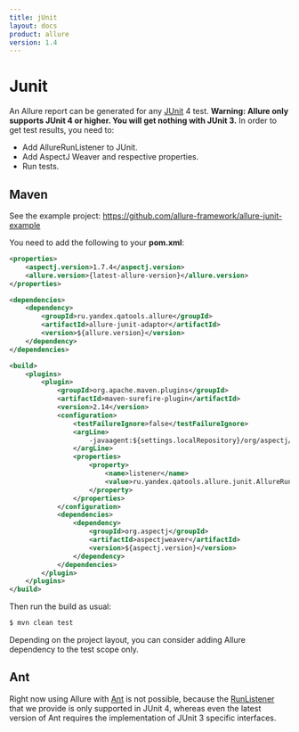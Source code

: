 ```yaml
---
title: jUnit
layout: docs
product: allure
version: 1.4
---
```


# Junit

An Allure report can be generated for any [JUnit](http://junit.org/) 4 test.
**Warning: Allure only supports JUnit 4 or higher. You will get nothing with JUnit 3.**
In order to get test results, you need to:

* Add AllureRunListener to JUnit.
* Add AspectJ Weaver and respective properties.
* Run tests.

## Maven

See the example project: https://github.com/allure-framework/allure-junit-example

You need to add the following to your **pom.xml**:
```xml
<properties>
    <aspectj.version>1.7.4</aspectj.version>
    <allure.version>{latest-allure-version}</allure.version>
</properties>

<dependencies>
    <dependency>
        <groupId>ru.yandex.qatools.allure</groupId>
        <artifactId>allure-junit-adaptor</artifactId>
        <version>${allure.version}</version>
    </dependency>
</dependencies>

<build>
    <plugins>
        <plugin>
            <groupId>org.apache.maven.plugins</groupId>
            <artifactId>maven-surefire-plugin</artifactId>
            <version>2.14</version>
            <configuration>
                <testFailureIgnore>false</testFailureIgnore>
                <argLine>
                    -javaagent:${settings.localRepository}/org/aspectj/aspectjweaver/${aspectj.version}/aspectjweaver-${aspectj.version}.jar
                </argLine>
                <properties>
                    <property>
                        <name>listener</name>
                        <value>ru.yandex.qatools.allure.junit.AllureRunListener</value>
                    </property>
                </properties>
            </configuration>
            <dependencies>
                <dependency>
                    <groupId>org.aspectj</groupId>
                    <artifactId>aspectjweaver</artifactId>
                    <version>${aspectj.version}</version>
                </dependency>
            </dependencies>
        </plugin>
    </plugins>
</build>
```
Then run the build as usual:
```bash
$ mvn clean test
```
Depending on the project layout, you can consider adding Allure dependency to the test scope only.

## Ant

Right now using Allure with [Ant](http://ant.apache.org/) is not possible, because the [RunListener](http://junit.sourceforge.net/javadoc/org/junit/runner/notification/RunListener.html) that we provide is only supported in JUnit 4, whereas even the latest version of Ant requires the implementation of JUnit 3 specific interfaces.